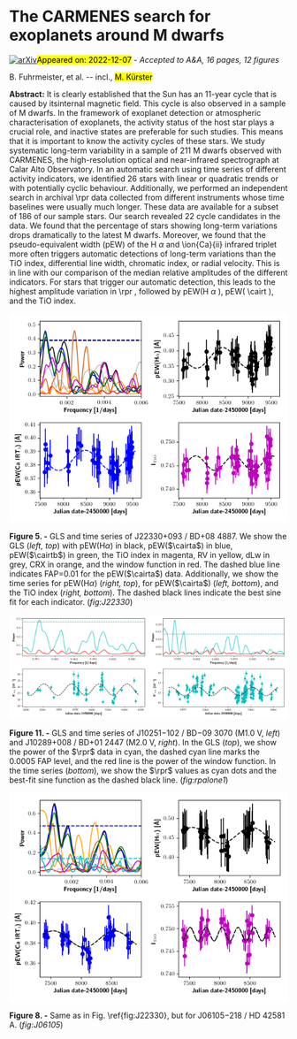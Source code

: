 <div class="macros" style="visibility:hidden;">
$\newcommand{\ensuremath}{}$
$\newcommand{\xspace}{}$
$\newcommand{\object}[1]{\texttt{#1}}$
$\newcommand{\farcs}{{.}''}$
$\newcommand{\farcm}{{.}'}$
$\newcommand{\arcsec}{''}$
$\newcommand{\arcmin}{'}$
$\newcommand{\ion}[2]{#1#2}$
$\newcommand{\textsc}[1]{\textrm{#1}}$
$\newcommand{\hl}[1]{\textrm{#1}}$
$\newcommand{\tbd}[1]{{[TBD: {\bfseries #1}]}}$
$\newcommand{\comm}[2]{\textit{#1} \textbf{#2}}$
$\newcommand{\vsini}{v \sin{i}}$
$\newcommand{\hei}[0]{\ion{He}{i}}$
$\newcommand{\heir}[0]{\hei IR}$
$\newcommand{\itio}[0]{I_{\mathrm{TiO}}}$
$\newcommand{\kirb}[0]{\ion{K}{i} IR_{\rm blue}}$
$\newcommand{\kirr}[0]{\ion{K}{i} IR_{\rm red}}$
$\newcommand{\kopt}[0]{\ion{K}{i}  VIS}$
$\newcommand{\koptb}[0]{\ion{K}{i} VIS_{\rm blue}}$
$\newcommand{\koptr}[0]{\ion{K}{i} VIS_{\rm red}}$
$\newcommand{\cairta}[0]{\ion{Ca}{ii} IRT_{\rm 1}}$
$\newcommand{\cairtb}[0]{\ion{Ca}{ii} IRT_{\rm 2}}$
$\newcommand{\cairt}[0]{\ion{Ca}{ii} IRT}$
$\newcommand{\cahk}[0]{\ion{Ca}{ii}~H \& K }$
$\newcommand{\rpr}[0]{R^{\prime}_{\rm HK} }$</div>

<div class="macros" style="visibility:hidden;">
$\newcommand{\ensuremath}{}$
$\newcommand{\xspace}{}$
$\newcommand{\object}[1]{\texttt{#1}}$
$\newcommand{\farcs}{{.}''}$
$\newcommand{\farcm}{{.}'}$
$\newcommand{\arcsec}{''}$
$\newcommand{\arcmin}{'}$
$\newcommand{\ion}[2]{#1#2}$
$\newcommand{\textsc}[1]{\textrm{#1}}$
$\newcommand{\hl}[1]{\textrm{#1}}$
$\newcommand{\tbd}[1]{{[TBD: {\bfseries #1}]}}$
$\newcommand{\comm}[2]{\textit{#1} \textbf{#2}}$
$\newcommand{\vsini}{v \sin{i}}$
$\newcommand{\hei}[0]{\ion{He}{i}}$
$\newcommand{\heir}[0]{\hei IR}$
$\newcommand{\itio}[0]{I_{\mathrm{TiO}}}$
$\newcommand{\kirb}[0]{\ion{K}{i} IR_{\rm blue}}$
$\newcommand{\kirr}[0]{\ion{K}{i} IR_{\rm red}}$
$\newcommand{\kopt}[0]{\ion{K}{i}  VIS}$
$\newcommand{\koptb}[0]{\ion{K}{i} VIS_{\rm blue}}$
$\newcommand{\koptr}[0]{\ion{K}{i} VIS_{\rm red}}$
$\newcommand{\cairta}[0]{\ion{Ca}{ii} IRT_{\rm 1}}$
$\newcommand{\cairtb}[0]{\ion{Ca}{ii} IRT_{\rm 2}}$
$\newcommand{\cairt}[0]{\ion{Ca}{ii} IRT}$
$\newcommand{\cahk}[0]{\ion{Ca}{ii}~H \& K }$
$\newcommand{\rpr}[0]{R^{\prime}_{\rm HK} }$</div>



<div id="title">

# The CARMENES search for exoplanets around M dwarfs

</div>
<div id="comments">

[![arXiv](https://img.shields.io/badge/arXiv-2212.03514-b31b1b.svg)](https://arxiv.org/abs/2212.03514)<mark>Appeared on: 2022-12-07</mark> - _Accepted to A&A, 16 pages, 12 figures_

</div>
<div id="authors">

B. Fuhrmeister, et al. -- incl., <mark>M. Kürster</mark>

</div>
<div id="abstract">

**Abstract:** It is clearly established that the Sun has an  11-year cycle that is caused by itsinternal magnetic field.  This cycle is also observed in a sample of M dwarfs. In the framework of exoplanet detection  or atmospheric characterisation of exoplanets, the activity status of the  host star plays a crucial role, and inactive states are preferable for such studies. This means that  it is important to know the activity cycles of these stars. We study systematic long-term variability  in a sample of 211 M dwarfs observed with CARMENES, the high-resolution optical and near-infrared  spectrograph at Calar Alto Observatory. In an automatic search using time series of different activity indicators, we  identified 26 stars with linear or quadratic trends or with potentially cyclic behaviour.   Additionally, we performed an independent search in archival \rpr data collected from different    instruments whose time    baselines were usually much longer. These data are available for a subset of 186 of our sample stars. Our search  revealed 22 cycle candidates in the data.  We found that  the percentage of stars showing long-term variations drops dramatically to the latest  M dwarfs.  Moreover, we found that the pseudo-equivalent width (pEW) of the  H $\alpha$ and \ion{Ca}{ii} infrared triplet   more often triggers automatic detections of long-term variations  than the TiO index,  differential line width,  chromatic index, or radial velocity. This is in line with  our comparison of the median relative amplitudes of the different indicators. For stars that trigger our automatic detection,  this leads to the highest amplitude variation in \rpr , followed by pEW(H $\alpha$ ), pEW( \cairt ), and the TiO index.

</div>

<div id="div_fig1">

<img src="tmp_2212.03514/./J22330cycle_e.png" alt="Fig5" width="100%"/>

**Figure 5. -**  GLS and time series of J22330+093 / BD+08 4887. We
         show the GLS (*left, top*) with pEW(H$\alpha$) in black,
         pEW($\cairta$) in blue, pEW($\cairtb$) in green, the TiO index in magenta,
         RV in yellow, dLw in grey, CRX in orange, and the window function in red.
         The dashed blue line indicates FAP=0.01 for the pEW($\cairta$) data.
         Additionally, we show the time series for pEW(H$\alpha$) (*right, top*),
         for pEW($\cairta$) (*left, bottom*), and the TiO index (*right, bottom*).
         The dashed black lines indicate the best sine fit for each indicator.
 (*fig:J22330*)

</div>
<div id="div_fig2">

<img src="tmp_2212.03514/./J10251rp_e.png" alt="Fig11.1" width="50%"/><img src="tmp_2212.03514/./J10289volker_e.png" alt="Fig11.2" width="50%"/>

**Figure 11. -**  GLS and time series of J10251$-$102 / BD$-$09 3070 (M1.0 V, *left*) and
  J10289+008 / BD+01 2447 (M2.0 V, *right*). In the GLS (*top*), we show the power of the $\rpr$   data in cyan, the dashed cyan line marks the 0.0005 FAP level, and the red line
  is the power of the window function. In the time series (*bottom*), we show the
  $\rpr$ values as cyan dots and the best-fit sine function as the dashed black line.
 (*fig:rpalone1*)

</div>
<div id="div_fig3">

<img src="tmp_2212.03514/./J06105cycle_e.png" alt="Fig8" width="100%"/>

**Figure 8. -**  Same as in Fig. \ref{fig:J22330}, but for J06105$-$218 / HD 42581 A.
         (*fig:J06105*)

</div>